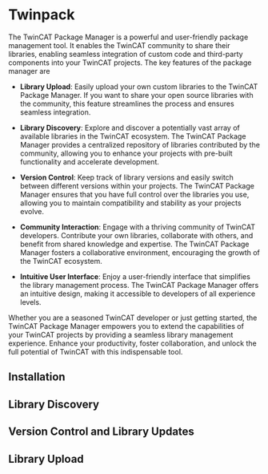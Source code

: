 # Twinpack

The TwinCAT Package Manager is a powerful and user-friendly package management tool. It enables the TwinCAT community to share their libraries, enabling seamless integration of custom code and third-party components into your TwinCAT projects. The key features of the package manager are

- **Library Upload**: Easily upload your own custom libraries to the TwinCAT Package Manager. If you want to share your open source libraries with the community, this feature streamlines the process and ensures seamless integration. 

- **Library Discovery**: Explore and discover a potentially vast array of available libraries in the TwinCAT ecosystem. The TwinCAT Package Manager provides a centralized repository of libraries contributed by the community, allowing you to enhance your projects with pre-built functionality and accelerate development.

- **Version Control**: Keep track of library versions and easily switch between different versions within your projects. The TwinCAT Package Manager ensures that you have full control over the libraries you use, allowing you to maintain compatibility and stability as your projects evolve.

- **Community Interaction**: Engage with a thriving community of TwinCAT developers. Contribute your own libraries, collaborate with others, and benefit from shared knowledge and expertise. The TwinCAT Package Manager fosters a collaborative environment, encouraging the growth of the TwinCAT ecosystem.

- **Intuitive User Interface**: Enjoy a user-friendly interface that simplifies the library management process. The TwinCAT Package Manager offers an intuitive design, making it accessible to developers of all experience levels.

Whether you are a seasoned TwinCAT developer or just getting started, the TwinCAT Package Manager empowers you to extend the capabilities of your TwinCAT projects by providing a seamless library management experience. Enhance your productivity, foster collaboration, and unlock the full potential of TwinCAT with this indispensable tool.

## Installation

## Library Discovery

## Version Control and Library Updates

## Library Upload
